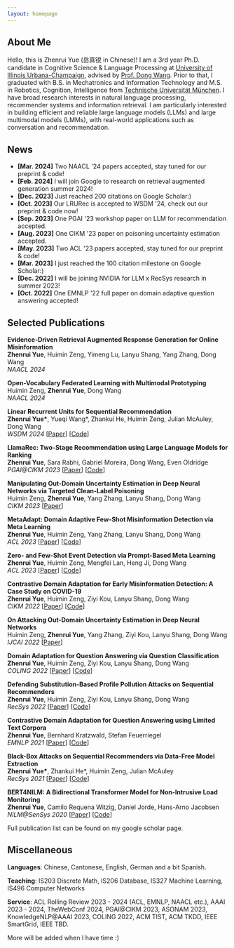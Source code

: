 ```yaml
---
layout: homepage
---
```


## About Me

Hello, this is Zhenrui Yue (岳真锐 in Chinese)! I am a 3rd year Ph.D. candidate in Cognitive Science & Language Processing at [University of Illinois Urbana-Champaign](https://illinois.edu/), advised by [Prof. Dong Wang](https://wangdong.org/). Prior to that, I graduated with B.S. in Mechatronics and Information Technology and M.S. in Robotics, Cognition, Intelligence from [Technische Universität München](https://tum.de/). I have broad research interests in natural language processing, recommender systems and information retrieval. I am particularly interested in building efficient and reliable large language models (LLMs) and large multimodal models (LMMs), with real-world applications such as conversation and recommendation.

## News

- **[Mar. 2024]** Two NAACL '24 papers accepted, stay tuned for our preprint & code!
- **[Feb. 2024]** I will join Google to research on retrieval augmented generation summer 2024!
- **[Dec. 2023]** Just reached 200 citations on Google Scholar:)
- **[Oct. 2023]** Our LRURec is accepted to WSDM '24, check out our preprint & code now!
- **[Sep. 2023]** One PGAI '23 workshop paper on LLM for recommendation accepted.
- **[Aug. 2023]** One CIKM '23 paper on poisoning uncertainty estimation accepted.
- **[May. 2023]** Two ACL '23 papers accepted, stay tuned for our preprint & code!
- **[Mar. 2023]** I just reached the 100 citation milestone on Google Scholar:)
- **[Dec. 2022]** I will be joining NVIDIA for LLM x RecSys research in summer 2023!
- **[Oct. 2022]** One EMNLP '22 full paper on domain adaptive question answering accepted!
<!-- - **[Aug. 2022]** I got the RecSys student travel award and SIGIR student travel grant for CIKM!
- **[Aug. 2022]** One COLING '22 full paper on QA and question classification accepted!
- **[Aug. 2022]** One CIKM '22 full paper on misinformation detection accepted!
- **[Jun. 2022]** One RecSys '22 full paper on adversarial recommender systems accepted! -->

## Selected Publications

**Evidence-Driven Retrieval Augmented Response Generation for Online Misinformation** \
**Zhenrui Yue**, Huimin Zeng, Yimeng Lu, Lanyu Shang, Yang Zhang, Dong Wang \
*NAACL 2024*

**Open-Vocabulary Federated Learning with Multimodal Prototyping** \
Huimin Zeng, **Zhenrui Yue**, Dong Wang \
*NAACL 2024*

**Linear Recurrent Units for Sequential Recommendation** \
**Zhenrui Yue\***, Yueqi Wang\*, Zhankui He, Huimin Zeng, Julian McAuley, Dong Wang \
*WSDM 2024* [[Paper](https://arxiv.org/abs/2310.02367)] [[Code](https://github.com/yueqirex/LRURec)]

**LlamaRec: Two-Stage Recommendation using Large Language Models for Ranking** \
**Zhenrui Yue**, Sara Rabhi, Gabriel Moreira, Dong Wang, Even Oldridge \
*PGAI@CIKM 2023* [[Paper](https://arxiv.org/abs/2311.02089)] [[Code](https://github.com/Yueeeeeeee/LlamaRec)]

**Manipulating Out-Domain Uncertainty Estimation in Deep Neural Networks via Targeted Clean-Label Poisoning** \
Huimin Zeng, **Zhenrui Yue**, Yang Zhang, Lanyu Shang, Dong Wang \
*CIKM 2023* [[Paper](https://dl.acm.org/doi/10.1145/3583780.3614957)]

**MetaAdapt: Domain Adaptive Few-Shot Misinformation Detection via Meta Learning** \
**Zhenrui Yue**, Huimin Zeng, Yang Zhang, Lanyu Shang, Dong Wang \
*ACL 2023* [[Paper](https://arxiv.org/abs/2305.12692)] [[Code](https://github.com/Yueeeeeeee/MetaAdapt)]

**Zero- and Few-Shot Event Detection via Prompt-Based Meta Learning** \
**Zhenrui Yue**, Huimin Zeng, Mengfei Lan, Heng Ji, Dong Wang \
*ACL 2023* [[Paper](https://arxiv.org/abs/2305.17373)] [[Code](https://github.com/Yueeeeeeee/MetaEvent)]

**Contrastive Domain Adaptation for Early Misinformation Detection: A Case Study on COVID-19** \
**Zhenrui Yue**, Huimin Zeng, Ziyi Kou, Lanyu Shang, Dong Wang \
*CIKM 2022* [[Paper](https://arxiv.org/abs/2208.09578)] [[Code](https://github.com/Yueeeeeeee/CANMD)]

**On Attacking Out-Domain Uncertainty Estimation in Deep Neural Networks** \
Huimin Zeng, **Zhenrui Yue**, Yang Zhang, Ziyi Kou, Lanyu Shang, Dong Wang \
*IJCAI 2022* [[Paper](https://arxiv.org/abs/2210.02191)]

**Domain Adaptation for Question Answering via Question Classification** \
**Zhenrui Yue**, Huimin Zeng, Ziyi Kou, Lanyu Shang, Dong Wang \
*COLING 2022* [[Paper](https://arxiv.org/abs/2209.04998)] [[Code](https://github.com/Yueeeeeeee/Self-Supervised-QA)]

**Defending Substitution-Based Profile Pollution Attacks on Sequential Recommenders** \
**Zhenrui Yue**, Huimin Zeng, Ziyi Kou, Lanyu Shang, Dong Wang \
*RecSys 2022* [[Paper](https://arxiv.org/abs/2207.11237)] [[Code](https://github.com/Yueeeeeeee/RecSys-Substitution-Defense)]

**Contrastive Domain Adaptation for Question Answering using Limited Text Corpora** \
**Zhenrui Yue**, Bernhard Kratzwald, Stefan Feuerriegel \
*EMNLP 2021* [[Paper](https://arxiv.org/abs/2108.13854)] [[Code](https://github.com/Yueeeeeeee/CAQA)]

**Black-Box Attacks on Sequential Recommenders via Data-Free Model Extraction** \
**Zhenrui Yue\***, Zhankui He\*, Huimin Zeng, Julian McAuley \
*RecSys 2021* [[Paper](https://arxiv.org/abs/2109.01165)] [[Code](https://github.com/Yueeeeeeee/RecSys-Extraction-Attack)]

**BERT4NILM: A Bidirectional Transformer Model for Non-Intrusive Load Monitoring** \
**Zhenrui Yue**, Camilo Requena Witzig, Daniel Jorde, Hans-Arno Jacobsen \
*NILM@SenSys 2020* [[Paper](http://nilmworkshop.org/2020/proceedings/nilm20-final88.pdf)] [[Code](https://github.com/Yueeeeeeee/BERT4NILM)]

Full publication list can be found on my google scholar page.

## Miscellaneous

**Languages**: Chinese, Cantonese, English, German and a bit Spanish.

**Teaching**: IS203 Discrete Math, IS206 Database, IS327 Machine Learning, IS496 Computer Networks

**Service**: ACL Rolling Review 2023 - 2024 (ACL, EMNLP, NAACL etc.), AAAI 2023 - 2024, TheWebConf 2024, PGAI@CIKM 2023, ASONAM 2023, KnowledgeNLP@AAAI 2023, COLING 2022, ACM TIST, ACM TKDD, IEEE SmartGrid, IEEE TBD.

More will be added when I have time :)

<script type="text/javascript" src="//rf.revolvermaps.com/0/0/8.js?i=5ku2rtr90ox&amp;m=0&amp;c=ff0000&amp;cr1=ffffff&amp;f=arial&amp;l=0" async="async"></script>
